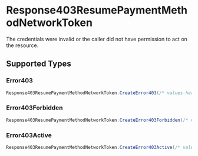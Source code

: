 # Response403ResumePaymentMethodNetworkToken

The credentials were invalid or the caller did not have permission to act on the resource.


## Supported Types

### Error403

```csharp
Response403ResumePaymentMethodNetworkToken.CreateError403(/* values here */);
```

### Error403Forbidden

```csharp
Response403ResumePaymentMethodNetworkToken.CreateError403Forbidden(/* values here */);
```

### Error403Active

```csharp
Response403ResumePaymentMethodNetworkToken.CreateError403Active(/* values here */);
```
